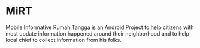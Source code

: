# MiRT
Mobile Informative Rumah Tangga is an Android Project to help citizens with most update information happened around their neighborhood and to help local chief to collect information from his folks.


